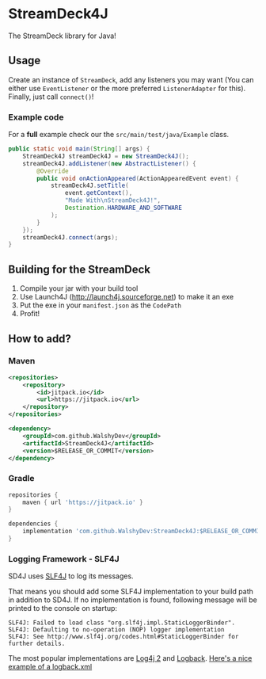 # StreamDeck4J
The StreamDeck library for Java!

## Usage
Create an instance of `StreamDeck`, add any listeners you may want (You can either use `EventListener` or the more preferred `ListenerAdapter` for this). Finally, just call `connect()`!

### Example code
For a **full** example check our the `src/main/test/java/Example` class.
```java
public static void main(String[] args) {
    StreamDeck4J streamDeck4J = new StreamDeck4J();
    streamDeck4J.addListener(new AbstractListener() {
        @Override
        public void onActionAppeared(ActionAppearedEvent event) {
            streamDeck4J.setTitle(
                event.getContext(),
                "Made With\nStreamDeck4J!",
                Destination.HARDWARE_AND_SOFTWARE
            );
        }
    });
    streamDeck4J.connect(args);
}
```


## Building for the StreamDeck
1. Compile your jar with your build tool
2. Use Launch4J (http://launch4j.sourceforge.net) to make it an exe
3. Put the exe in your `manifest.json` as the `CodePath`
4. Profit!

## How to add?
### Maven
```xml
<repositories>
	<repository>
	    <id>jitpack.io</id>
		<url>https://jitpack.io</url>
	</repository>
</repositories>

<dependency>
    <groupId>com.github.WalshyDev</groupId>
    <artifactId>StreamDeck4J</artifactId>
    <version>$RELEASE_OR_COMMIT</version>
</dependency>
```

### Gradle
```groovy
repositories {
    maven { url 'https://jitpack.io' }
}

dependencies {
    implementation 'com.github.WalshyDev:StreamDeck4J:$RELEASE_OR_COMMIT'
}
```

### Logging Framework - SLF4J
SD4J uses [SLF4J](https://www.slf4j.org/) to log its messages.

That means you should add some SLF4J implementation to your build path in addition to SD4J.
If no implementation is found, following message will be printed to the console on startup:
```
SLF4J: Failed to load class "org.slf4j.impl.StaticLoggerBinder".
SLF4J: Defaulting to no-operation (NOP) logger implementation
SLF4J: See http://www.slf4j.org/codes.html#StaticLoggerBinder for further details.
```

The most popular implementations are [Log4j 2](https://logging.apache.org/log4j/2.x/) and [Logback](https://logback.qos.ch/). [Here's a nice example of a logback.xml](https://gist.github.com/WalshyDev/dfcd1f155b71c68bf596deb44bf6e15f)
<!-- TODO: Implement fallback logger -->